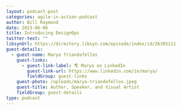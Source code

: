 ```yaml
---
layout: podcast-post
categories: agile-in-action-podcast
author: Bill Raymond
date: 2023-06-06
title: Introducing DesignOps
twitter-text: ""
libsynUrl: https://directory.libsyn.com/episode/index/id/26385111
guest-details:
  - guest-name: Marya Triandafellos
    guest-links:
      - guest-link-label: 🌎 Marya on LinkedIn
        guest-link-url: https://www.linkedin.com/in/marya/
        fieldGroup: guest-links
    guest-photo: /uploads/marya-triandafellos.jpeg
    guest-title: Author, Speaker, and Visual Artist
    fieldGroup: guest-details
type: podcast
---
```

